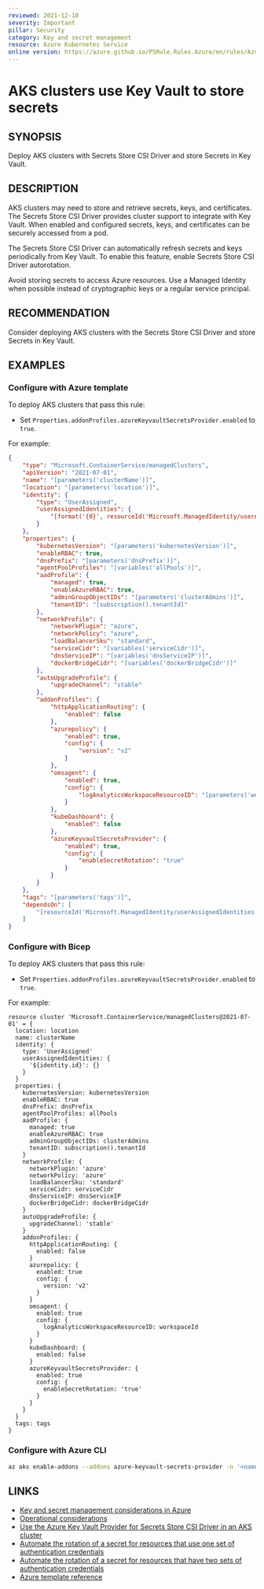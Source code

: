 ```yaml
---
reviewed: 2021-12-10
severity: Important
pillar: Security
category: Key and secret management
resource: Azure Kubernetes Service
online version: https://azure.github.io/PSRule.Rules.Azure/en/rules/Azure.AKS.SecretStore/
---
```


# AKS clusters use Key Vault to store secrets

## SYNOPSIS

Deploy AKS clusters with Secrets Store CSI Driver and store Secrets in Key Vault.

## DESCRIPTION

AKS clusters may need to store and retrieve secrets, keys, and certificates.
The Secrets Store CSI Driver provides cluster support to integrate with Key Vault.
When enabled and configured secrets, keys, and certificates can be securely accessed from a pod.

The Secrets Store CSI Driver can automatically refresh secrets and keys periodically from Key Vault.
To enable this feature, enable Secrets Store CSI Driver autorotation.

Avoid storing secrets to access Azure resources.
Use a Managed Identity when possible instead of cryptographic keys or a regular service principal.

## RECOMMENDATION

Consider deploying AKS clusters with the Secrets Store CSI Driver and store Secrets in Key Vault.

## EXAMPLES

### Configure with Azure template

To deploy AKS clusters that pass this rule:

- Set `Properties.addonProfiles.azureKeyvaultSecretsProvider.enabled` to `true`.

For example:

```json
{
    "type": "Microsoft.ContainerService/managedClusters",
    "apiVersion": "2021-07-01",
    "name": "[parameters('clusterName')]",
    "location": "[parameters('location')]",
    "identity": {
        "type": "UserAssigned",
        "userAssignedIdentities": {
            "[format('{0}', resourceId('Microsoft.ManagedIdentity/userAssignedIdentities', parameters('identityName')))]": {}
        }
    },
    "properties": {
        "kubernetesVersion": "[parameters('kubernetesVersion')]",
        "enableRBAC": true,
        "dnsPrefix": "[parameters('dnsPrefix')]",
        "agentPoolProfiles": "[variables('allPools')]",
        "aadProfile": {
            "managed": true,
            "enableAzureRBAC": true,
            "adminGroupObjectIDs": "[parameters('clusterAdmins')]",
            "tenantID": "[subscription().tenantId]"
        },
        "networkProfile": {
            "networkPlugin": "azure",
            "networkPolicy": "azure",
            "loadBalancerSku": "standard",
            "serviceCidr": "[variables('serviceCidr')]",
            "dnsServiceIP": "[variables('dnsServiceIP')]",
            "dockerBridgeCidr": "[variables('dockerBridgeCidr')]"
        },
        "autoUpgradeProfile": {
            "upgradeChannel": "stable"
        },
        "addonProfiles": {
            "httpApplicationRouting": {
                "enabled": false
            },
            "azurepolicy": {
                "enabled": true,
                "config": {
                    "version": "v2"
                }
            },
            "omsagent": {
                "enabled": true,
                "config": {
                    "logAnalyticsWorkspaceResourceID": "[parameters('workspaceId')]"
                }
            },
            "kubeDashboard": {
                "enabled": false
            },
            "azureKeyvaultSecretsProvider": {
                "enabled": true,
                "config": {
                    "enableSecretRotation": "true"
                }
            }
        }
    },
    "tags": "[parameters('tags')]",
    "dependsOn": [
        "[resourceId('Microsoft.ManagedIdentity/userAssignedIdentities', parameters('identityName'))]"
    ]
}
```

### Configure with Bicep

To deploy AKS clusters that pass this rule:

- Set `Properties.addonProfiles.azureKeyvaultSecretsProvider.enabled` to `true`.

For example:

```bicep
resource cluster 'Microsoft.ContainerService/managedClusters@2021-07-01' = {
  location: location
  name: clusterName
  identity: {
    type: 'UserAssigned'
    userAssignedIdentities: {
      '${identity.id}': {}
    }
  }
  properties: {
    kubernetesVersion: kubernetesVersion
    enableRBAC: true
    dnsPrefix: dnsPrefix
    agentPoolProfiles: allPools
    aadProfile: {
      managed: true
      enableAzureRBAC: true
      adminGroupObjectIDs: clusterAdmins
      tenantID: subscription().tenantId
    }
    networkProfile: {
      networkPlugin: 'azure'
      networkPolicy: 'azure'
      loadBalancerSku: 'standard'
      serviceCidr: serviceCidr
      dnsServiceIP: dnsServiceIP
      dockerBridgeCidr: dockerBridgeCidr
    }
    autoUpgradeProfile: {
      upgradeChannel: 'stable'
    }
    addonProfiles: {
      httpApplicationRouting: {
        enabled: false
      }
      azurepolicy: {
        enabled: true
        config: {
          version: 'v2'
        }
      }
      omsagent: {
        enabled: true
        config: {
          logAnalyticsWorkspaceResourceID: workspaceId
        }
      }
      kubeDashboard: {
        enabled: false
      }
      azureKeyvaultSecretsProvider: {
        enabled: true
        config: {
          enableSecretRotation: 'true'
        }
      }
    }
  }
  tags: tags
}
```

### Configure with Azure CLI

```bash
az aks enable-addons --addons azure-keyvault-secrets-provider -n '<name>' -g '<resource_group>'
```

## LINKS

- [Key and secret management considerations in Azure](https://learn.microsoft.com/azure/architecture/framework/security/design-storage-keys#operational-considerations)
- [Operational considerations](https://learn.microsoft.com/azure/architecture/framework/security/design-storage-keys#operational-considerations)
- [Use the Azure Key Vault Provider for Secrets Store CSI Driver in an AKS cluster](https://docs.microsoft.com/azure/aks/csi-secrets-store-driver)
- [Automate the rotation of a secret for resources that use one set of authentication credentials](https://docs.microsoft.com/azure/key-vault/secrets/tutorial-rotation)
- [Automate the rotation of a secret for resources that have two sets of authentication credentials](https://docs.microsoft.com/azure/key-vault/secrets/tutorial-rotation-dual)
- [Azure template reference](https://docs.microsoft.com/azure/templates/microsoft.containerservice/managedclusters#ManagedClusterAutoUpgradeProfile)
